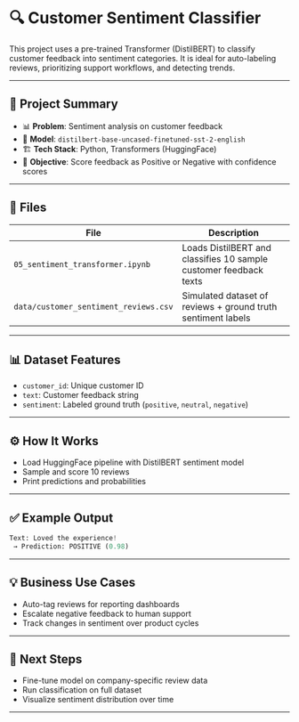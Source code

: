 # 🔍 Customer Sentiment Classifier

This project uses a pre-trained Transformer (DistilBERT) to classify customer feedback into sentiment categories. It is ideal for auto-labeling reviews, prioritizing support workflows, and detecting trends.

---

## 🧠 Project Summary
- 📊 **Problem**: Sentiment analysis on customer feedback
- 🧠 **Model**: `distilbert-base-uncased-finetuned-sst-2-english`
- 🏗️ **Tech Stack**: Python, Transformers (HuggingFace)
- 🎯 **Objective**: Score feedback as Positive or Negative with confidence scores

---

## 📁 Files

| File | Description |
|------|-------------|
| `05_sentiment_transformer.ipynb` | Loads DistilBERT and classifies 10 sample customer feedback texts |
| `data/customer_sentiment_reviews.csv` | Simulated dataset of reviews + ground truth sentiment labels |

---

## 📊 Dataset Features
- `customer_id`: Unique customer ID
- `text`: Customer feedback string
- `sentiment`: Labeled ground truth (`positive`, `neutral`, `negative`)

---

## ⚙️ How It Works
- Load HuggingFace pipeline with DistilBERT sentiment model
- Sample and score 10 reviews
- Print predictions and probabilities

---

## ✅ Example Output
```python
Text: Loved the experience!
 → Prediction: POSITIVE (0.98)
```

---

## 💡 Business Use Cases
- Auto-tag reviews for reporting dashboards
- Escalate negative feedback to human support
- Track changes in sentiment over product cycles

---

## 🔮 Next Steps
- Fine-tune model on company-specific review data
- Run classification on full dataset
- Visualize sentiment distribution over time

---
